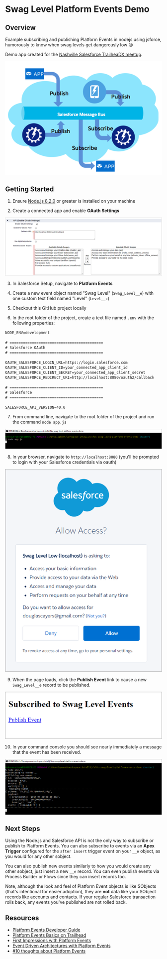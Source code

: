 Swag Level Platform Events Demo
===============================

Overview
--------

Example subscribing and publishing Platform Events in nodejs using jsforce, humorously to know when swag levels get dangerously low 😉

Demo app created for the [Nashville Salesforce TrailheaDX meetup](https://www.meetup.com/Nashville-Salesforce-Developer-User-Group/events/239966938/).

![screen shot](images/Salesforce_Message_Bus_cycbsx.png)

Getting Started
---------------

1. Ensure [Node.js 8.2.0](https://nodejs.org/en/download/current/) or greater is installed on your machine

2. Create a connected app and enable **OAuth Settings**

![screen shot](images/setup-connected-app.png)

3. In Salesforce Setup, navigate to **Platform Events**

4. Create a new event object named "Swag Level" (`Swag_Level__e`) with one custom text field named "Level" (`Level__c`)

5. Checkout this GitHub project locally

6. In the root folder of the project, create a text file named `.env` with the following properties:

```
NODE_ENV=development

# ==========================================
# Salesforce OAuth
# ==========================================

OAUTH_SALESFORCE_LOGIN_URL=https://login.salesforce.com
OAUTH_SALESFORCE_CLIENT_ID=your_connected_app_client_id
OAUTH_SALESFORCE_CLIENT_SECRET=your_connected_app_client_secret
OAUTH_SALESFORCE_REDIRECT_URI=http://localhost:8080/oauth2/callback

# ==========================================
# Salesforce
# ==========================================

SALESFORCE_API_VERSION=40.0

```
 
7. From command line, navigate to the root folder of the project and run the command `node app.js`

![screen shot](images/cli-start-app.png)

8. In your browser, navigate to `http://localhost:8080` (you'll be prompted to login with your Salesforce credentials via oauth)

![screen shot](images/oauth-authorize.png)

9. When the page loads, click the **Publish Event** link to cause a new `Swag_Level__e` record to be published.

![screen shot](images/page-publish-event.png)

10. In your command console you should see nearly immediately a message that the event has been received.

![screen shot](images/cli-event-published.png)


Next Steps
----------

Using the Node.js and Salesforce API is not the only way to subscribe or publish to Platform Events.
You can also subscribe to events via an **Apex Trigger** configured for the `after insert` trigger event on your `__e` object, 
as you would for any other sobject.

You can also publish new events similarly to how you would create any other sobject, just insert a new `__e` record.
You can even publish events via Process Builder or Flows since they can insert records too.

Note, although the look and feel of Platform Event objects is like SObjects (that's intentional for easier adoption), they are **not**
data like your SObject records like accounts and contacts. If your regular Salesforce transaction rolls back, any events you've published
are not rolled back.


Resources
---------

* [Platform Events Developer Guide](https://developer.salesforce.com/docs/atlas.en-us.platform_events.meta/platform_events/platform_events_intro.htm)
* [Platform Events Basics on Trailhead](https://trailhead.salesforce.com/modules/platform_events_basics)
* [First Impressions with Platform Events](https://developer.salesforce.com/blogs/developer-relations/2017/05/first-impressions-platform-events-salesforce-enterprise-messaging-platform.html)
* [Event Driven Architectures with Platform Events](https://www.youtube.com/watch?v=ihwoG2Pql7Q)
* [#10 thoughts about Platform Events](https://albasfdc.wordpress.com/2017/06/11/10-thoughts-about-platform-events/)